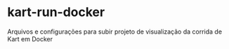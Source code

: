 # kart-run-docker
Arquivos e configurações para subir projeto de visualização da corrida de Kart em Docker
